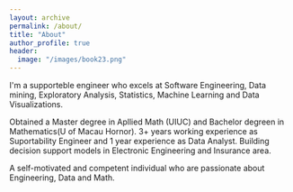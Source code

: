 ```yaml
---
layout: archive
permalink: /about/
title: "About"
author_profile: true
header:
  image: "/images/book23.png"
---
```




  I'm a supporteble engineer who excels at Software Engineering, Data mining, Exploratory Analysis, Statistics, Machine Learning and Data Visualizations.  


 Obtained a Master degree in Apllied Math (UIUC) and Bachelor degreen in Mathematics(U of Macau Hornor). 3+  years working experience as Suportability Engineer and 1 year experience as Data Analyst. Building decision support models in Electronic Engineering and Insurance area. 


  A self-motivated and competent individual who are passionate about Engineering, Data and Math. 


